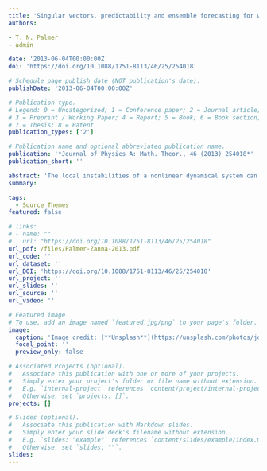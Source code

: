 ```yaml
---
title: 'Singular vectors, predictability and ensemble forecasting for weather and climate'
authors:

- T. N. Palmer
- admin 

date: '2013-06-04T00:00:00Z'
doi: 'https://doi.org/10.1088/1751-8113/46/25/254018'

# Schedule page publish date (NOT publication's date).
publishDate: '2013-06-04T00:00:00Z'

# Publication type.
# Legend: 0 = Uncategorized; 1 = Conference paper; 2 = Journal article;
# 3 = Preprint / Working Paper; 4 = Report; 5 = Book; 6 = Book section;
# 7 = Thesis; 8 = Patent
publication_types: ['2']

# Publication name and optional abbreviated publication name.
publication: '*Journal of Physics A: Math. Theor., 46 (2013) 254018*'
publication_short: ''

abstract: 'The local instabilities of a nonlinear dynamical system can be characterized by the leading singular vectors of its linearized operator. The leading singular vectors are perturbations with the greatest linear growth and are therefore key in assessing the system’s predictability. In this paper, the analysis of singular vectors for the predictability of weather and climate and ensemble forecasting is discussed. An overview of the role of singular vectors in informing about the error growth rate in numerical models of the atmosphere is given. This is followed by their use in the initialization of ensemble weather forecasts. Singular vectors for the ocean and coupled ocean–atmosphere system in order to understand the predictability of climate phenomena such as ENSO and meridional overturning circulation are reviewed and their potential use to initialize seasonal and decadal forecasts is considered. As stochastic parameterizations are being implemented, some speculations are made about the future of singular vectors for the predictability of weather and climate for theoretical applications and at the operational level.'
summary: 

tags:
  - Source Themes
featured: false

# links:
# - name: ""
#   url: "https://doi.org/10.1088/1751-8113/46/25/254018"
url_pdf: /files/Palmer-Zanna-2013.pdf
url_code: ''
url_dataset: ''
url_DOI: 'https://doi.org/10.1088/1751-8113/46/25/254018'
url_project: ''
url_slides: ''
url_source: ''
url_video: ''

# Featured image
# To use, add an image named `featured.jpg/png` to your page's folder.
image:
  caption: 'Image credit: [**Unsplash**](https://unsplash.com/photos/jdD8gXaTZsc)'
  focal_point: ''
  preview_only: false

# Associated Projects (optional).
#   Associate this publication with one or more of your projects.
#   Simply enter your project's folder or file name without extension.
#   E.g. `internal-project` references `content/project/internal-project/index.md`.
#   Otherwise, set `projects: []`.
projects: []

# Slides (optional).
#   Associate this publication with Markdown slides.
#   Simply enter your slide deck's filename without extension.
#   E.g. `slides: "example"` references `content/slides/example/index.md`.
#   Otherwise, set `slides: ""`.
slides:
---
```


